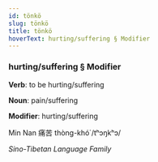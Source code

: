 ```yaml
---
id: tönkö
slug: tönkö
title: tönkö
hoverText: hurting/suffering § Modifier
---
```


### hurting/suffering § Modifier

**Verb**: to be hurting/suffering

**Noun**: pain/suffering

**Modifier**: hurting/suffering

Min Nan 痛苦 thòng-khó͘  /tʰɔŋkʰɔ/

*Sino-Tibetan Language Family*